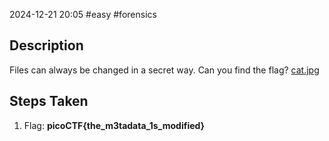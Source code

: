 2024-12-21
20:05
#easy #forensics

## Description
Files can always be changed in a secret way. 
Can you find the flag? [cat.jpg](https://mercury.picoctf.net/static/149ab4b27d16922142a1e8381677d76f/cat.jpg)

## Steps Taken
1. Flag: **picoCTF{the_m3tadata_1s_modified}**
